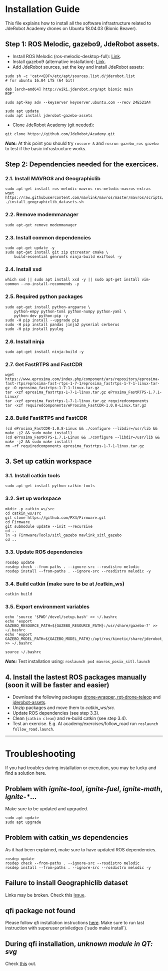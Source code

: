 # Installation Guide
This file explains how to install all the software infrastructure related to JdeRobot Academy drones on Ubuntu 18.04.03 (Bionic Beaver).

## Step 1: ROS Melodic, gazebo9, JdeRobot assets.
- Install ROS Melodic (ros-melodic-desktop-full): [Link](https://wiki.ros.org/melodic/Installation/Ubuntu).
- Install gazebo9 (alternative installation): [Link](http://gazebosim.org/tutorials?tut=install_ubuntu&cat=install).
- Add JdeRobot sources, set the key and install JdeRobot assets:
```
sudo sh -c 'cat<<EOF>/etc/apt/sources.list.d/jderobot.list
# for ubuntu 16.04 LTS (64 bit)

deb [arch=amd64] http://wiki.jderobot.org/apt bionic main
EOF'
```
```
sudo apt-key adv --keyserver keyserver.ubuntu.com --recv 24E521A4
```
```
sudo apt update
sudo apt install jderobot-gazebo-assets
```
- Clone JdeRobot Academy (git needed): 
```
git clone https://github.com/JdeRobot/Academy.git
```

**_Note:_** At this point you should try `roscore &` and `rosrun gazebo_ros gazebo` to test if the basic infrastructure works.

## Step 2: Dependencies needed for the exercices.
### 2.1. Install MAVROS and Geographiclib
```
sudo apt-get install ros-melodic-mavros ros-melodic-mavros-extras
wget https://raw.githubusercontent.com/mavlink/mavros/master/mavros/scripts/install_geographiclib_datasets.sh
./install_geographiclib_datasets.sh
```

### 2.2. Remove modemmanager
```
sudo apt-get remove modemmanager
```

### 2.3. Install common dependencies
```
sudo apt-get update -y
sudo apt-get install git zip qtcreator cmake \
    build-essential genromfs ninja-build exiftool -y
```

### 2.4. Install xxd
```
which xxd || sudo apt install xxd -y || sudo apt-get install vim-common --no-install-recommends -y
```

### 2.5. Required python packages
```
sudo apt-get install python-argparse \
    python-empy python-toml python-numpy python-yaml \
    python-dev python-pip -y
sudo -H pip install --upgrade pip 
sudo -H pip install pandas jinja2 pyserial cerberus
sudo -H pip install pyulog
```

### 2.6. Install ninja
```
sudo apt-get install ninja-build -y
```

### 2.7. Get FastRTPS and FastCDR
```
wget https://www.eprosima.com/index.php/component/ars/repository/eprosima-fast-rtps/eprosima-fast-rtps-1-7-1/eprosima_fastrtps-1-7-1-linux-tar-gz -O eprosima_fastrtps-1-7-1-linux.tar.gz
tar -xzf eprosima_fastrtps-1-7-1-linux.tar.gz eProsima_FastRTPS-1.7.1-Linux/
tar -xzf eprosima_fastrtps-1-7-1-linux.tar.gz requiredcomponents
tar -xzf requiredcomponents/eProsima_FastCDR-1.0.8-Linux.tar.gz
```

### 2.8. Build FastRTPS and FastCDR
```
(cd eProsima_FastCDR-1.0.8-Linux && ./configure --libdir=/usr/lib && make -j2 && sudo make install)
(cd eProsima_FastRTPS-1.7.1-Linux && ./configure --libdir=/usr/lib && make -j2 && sudo make install)
rm -rf requiredcomponents eprosima_fastrtps-1-7-1-linux.tar.gz
```

## 3. Set up catkin workspace
### 3.1. Install catkin tools
```
sudo apt-get install python-catkin-tools
```

### 3.2. Set up workspace
```
mkdir -p catkin_ws/src
cd catkin_ws/src
git clone https://github.com/PX4/Firmware.git
cd Firmware
git submodule update --init --recursive
cd ..
ln -s Firmware/Tools/sitl_gazebo mavlink_sitl_gazebo
cd ..
```

### 3.3. Update ROS dependencies
```
rosdep update
rosdep check --from-paths . --ignore-src --rosdistro melodic
rosdep install --from-paths . --ignore-src --rosdistro melodic -y
```

### 3.4. Build catkin (make sure to be at /catkin_ws)
```
catkin build
```

### 3.5. Export environment variables
```
echo 'source '$PWD'/devel/setup.bash' >> ~/.bashrc
echo 'export GAZEBO_RESOURCE_PATH=${GAZEBO_RESOURCE_PATH}:/usr/share/gazebo-7' >> ~/.bashrc
echo 'export GAZEBO_MODEL_PATH=${GAZEBO_MODEL_PATH}:/opt/ros/kinetic/share/jderobot_assets/models' >> ~/.bashrc

source ~/.bashrc
```

**_Note:_** Test installation using: `roslaunch px4 mavros_posix_sitl.launch`

## 4. Install the lastest ROS packages manually (soon it will be faster and easier)
- Download the following packages [drone-wrapper, rqt-drone-teleop](https://github.com/JdeRobot/drones) and [jderobot-assets](https://github.com/JdeRobot/assets/tree/kinetic-devel).
- Unzip packages and move them to *catkin_ws/src*.
- Update ROS dependencies (see step 3.3).
- Clean (`catkin clean`) and re-build catkin (see step 3.4).
- Test an exercise. E.g. At academy/exercises/follow_road run `roslaunch follow_road.launch`.

***

# Troubleshooting
If you had troubles during installation or execution, you may be lucky and find a solution here.

## Problem with _ignite-tool_, _ignite-fuel_, _ignite-math_, _ignite-*_...
Make sure to be updated and upgraded.
```
sudo apt update
sudo apt upgrade
```

## Problem with catkin_ws dependencies
As it had been explained, make sure to have updated ROS dependencies.
```
rosdep update
rosdep check --from-paths . --ignore-src --rosdistro melodic
rosdep install --from-paths . --ignore-src --rosdistro melodic -y
```

## Failure to install Geographiclib dataset
Links may be broken. Check this [issue](https://github.com/mavlink/mavros/issues/963).

## qfi package not found
Please follow qfi installation instructions [here](https://github.com/JdeRobot/ThirdParty/tree/master/qflightinstruments).
Make sure to run last instruction with superuser priviledges (´sudo make install´).

## During qfi installation, _unknown module in QT: svg_
Check [this](https://stackoverflow.com/questions/21098805/unknown-modules-in-qt-svg) out.

